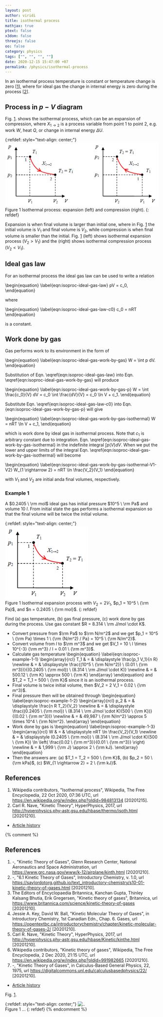 ```yaml
---
layout: post
author: viridi
title: isothermal process
mathjax: true
ptext: false
x3dom: false
threejs: false
oo: false
category: physics
tags: ["", "", "", ""]
date: 2020-12-15 15:47:00 +07
permalink: /physics/isothermal-process
---
```

In an isothermal process temperature is constant or temperature change is zero [[1](#ref1)], where for ideal gas the change in internal energy is zero during the process [[2](#ref2)].


## Process in $p-V$ diagram
Fig. <a href="#fig:isoproc-isothermal-process">1</a>. shows the isothermal process, which can be an expansion of compression, where $X_{1 \rightarrow 2}$ is a process variable from point $1$ to point $2$, e.g. work $W$, heat $Q$, or change in internal energy $\Delta U$.

{:refdef: style="text-align: center;"}
![..](/assets/img/phys/thermodynamics/isothermal-process.png)
<br />
Figure <a name="fig:isoproc-isothermal-process">1</a> Isothermal process: expansion (left) and compression (right).
{: refdef}

Expansion is when final volume is larger than initial one, where in Fig. <a href="#fig:isoproc-isothermal-process">1</a> the initial volume is $V_1$ and final volume is $V_2$, while compression is when final volume is smaller than the initial. Fig. <a href="#fig:isoproc-isothermal-process">1</a> (left) shows isothermal expansion process ($V_2 > V_1$) and the (right) shows isothermal compression process ($V_2 < V_1$).


## Ideal gas law
For an isothermal process the ideal gas law can be used to write a relation

\begin{equation}
\label{eqn:isoproc-ideal-gas-law}
pV = c_0, 
\end{equation}

where

\begin{equation}
\label{eqn:isoproc-ideal-gas-law-c0}
c_0 = nRT
\end{equation}

is a constant.

## Work done by gas
Gas performs work to its environment in the form of

\begin{equation}
\label{eqn:isoproc-ideal-gas-work-by-gas}
W = \int p dV.
\end{equation}

Substitution of Eqn. \eqref{eqn:isoproc-ideal-gas-law} into Eqn. \eqref{eqn:isoproc-ideal-gas-work-by-gas} will produce

\begin{equation}
\label{eqn:isoproc-ideal-gas-work-by-gas-p}
W = \int \frac{c_0}{V} dV = c_0 \int \frac{dV}{V} = c_0 \ln V + c_1.
\end{equation}

Substitute Eqn. \eqref{eqn:isoproc-ideal-gas-law-c0} into Eqn. {eqn:isoproc-ideal-gas-work-by-gas-p} will give

\begin{equation}
\label{eqn:isoproc-ideal-gas-work-by-gas-isothermal}
W = nRT \ln V + c_1,
\end{equation}

which is work done by ideal gas in isothermal process. Note that $c_1$ is arbitrary constant due to integration. Eqn. \eqref{eqn:isoproc-ideal-gas-work-by-gas-isothermal} in the indefinite integral $\int p(V) dV$. When we put the lower and upper limits of the integral Eqn. \eqref{eqn:isoproc-ideal-gas-work-by-gas-isothermal} will become

\begin{equation}
\label{eqn:isoproc-ideal-gas-work-by-gas-isothermal-V1-V2}
W_{1 \rightarrow 2} = nRT \ln \frac{V_2}{V_1}
\end{equation}

with $V_1$ and $V_2$ are initial anda final volumes, respectively.


### Example 1
A $0.2405 \ \rm mol$ ideal gas has initial pressure $10^5 \ \rm Pa$ and volume $10 \ l$. From initial state the gas performs a isothermal expansion so that the final volume will be twice the initial volume.

{:refdef: style="text-align: center;"}
![..](/assets/img/phys/thermodynamics/isothermal-expansion-process.png)
<br />
Figure <a name="fig:isoproc-expansion-isothermal-process">1</a> Isothermal expansion process with $V_2 = 2V_1$, $p_1 = 10^5 \ {\rm Pa}$, and $n = 0.2405 \ {\rm mol}$.
{: refdef}

Find (a) gas temperature, (b) gas final pressure, (c) work done by gas during the process. Use gas constant $R = 8.314 \ \rm J/mol \cdot K$.

+ Convert pressure from $\rm Pa$ to $\rm N/m^2$ and we get $p_1 = 10^5 \ {\rm Pa} \times 1 \ {\rm (N/m^2) / Pa} = 10^5 \ {\rm N/m^2}$.
+ Convert volume from $l$ to $\rm m^3$ and we get $V_1 = 10 \ l \times 10^{-3} {\rm m^3} / l = 0.01 \ {\rm m^3}$.
+ Calculate gas temperature
\begin{equation}
\label{eqn:isoproc-example-1-1}
\begin{array}{rcl}
T_1 & = & \displaystyle \frac{p_1 V_1}{n R} \newline
& = & \displaystyle \frac{(10^5 \ {\rm N/m^2}) \ (0.01 \ {\rm m^3})}{(0.2405 \ {\rm mol}) \ (8.314 \ \rm J/mol \cdot K)} \newline
& = & 500.12 \ {\rm K} \approx 500 \ {\rm K}
\end{array}
\end{equation}
and $T_2 = T_1 = 500 \ {\rm K}$ since it is an isothermal process.
+ Final volume is twice initial volume, then $V_2 = 2 V_1 = 0.02 \ {\rm m^3}$.
+ Final pressure then will be obtained through
\begin{equation}
\label{eqn:isoproc-example-1-2}
\begin{array}{rcl}
p_2 & = & \displaystyle \frac{n R T_2}{V_2} \newline
& = & \displaystyle \frac{(0.2405 \ {\rm mol}) \ (8.314 \ \rm J/mol \cdot K)(500 \ {\rm K})}{(0.02 \ {\rm m^3})} \newline 
& = & 49,987 \ {\rm N/m^2} \approx 5 \times 10^4 \ {\rm N/m^2}.
\end{array}
\end{equation}
+ Work done by gas is
\begin{equation}
\label{eqn:isoproc-example-1-3}
\begin{array}{rcl}
W & = & \displaystyle nRT \ln \frac{V_2}{V_1} \newline
& = & \displaystyle (0.2405 \ {\rm mol}) \ (8.314 \ \rm J/mol \cdot K)(500 \ {\rm K}) \ln \left( \frac{0.02 \ {\rm m^3}}{0.01 \ {\rm m^3}} \right) \newline 
& = & 1,999 \ {\rm J} \approx 2 \ {\rm kJ}.
\end{array}
\end{equation}
+ Then the answers are: (a) $T_1 = T_2 = 500 \ {\rm K}$, (b) $p_2 = 50 \ {\rm kPa}$, (c)  $W_{1 \rightarrow 2} = 2 \ {\rm kJ}$.


## References
1. <a name="ref1"></a>Wikipedia contributors, "Isothermal process", Wikipedia, The Free Encyclopedia, 22 Oct 2020, 07:36 UTC, url <https://en.wikipedia.org/w/index.php?oldid=984813134> [20201215].
2. <a name="ref2"></a>Carl R. Nave, "Kinetic Theory", HyperPhysics, 2017, url <http://hyperphysics.phy-astr.gsu.edu/hbase/thermo/isoth.html> [20201210].

+ [Article history](https://github.com/butiran/butiran.github.io/commits/master/_posts/phys/2020-12-15-isothermal-process.md)

{% comment %}
## References
1. <a name="ref1"></a> -, "Kinetic Theory of Gases", Glenn Research Center, National Aeronautics and Space Administration, url <https://www.grc.nasa.gov/www/k-12/airplane/kinth.html> [20201210].
2. <a name="ref2"></a>-, "6.1 Kinetic Theory of Gases", Introductory Chemistry, v. 1.0, url <https://saylordotorg.github.io/text_introductory-chemistry/s10-01-kinetic-theory-of-gases.html> [20201210].
3. <a name="ref3"></a>The Editors of Encyclopaedia Britannica, Kanchan Gupta, Thinley Kalsang Bhutia, Erik Gregersen, "Kinetic theory of gases", Britannica, url <https://www.britannica.com/science/kinetic-theory-of-gases> [20201210].
4. <a name="ref4"></a>Jessie A. Key, David W. Ball, "Kinetic Molecular Theory of Gases", in Introductory Chemistry, 1st Canadian Edn., Chap. 6. Gases, url <https://opentextbc.ca/introductorychemistry/chapter/kinetic-molecular-theory-of-gases-2/> [20201210].
5. <a name="ref5"></a>Carl R. Nave, "Kinetic Theory", HyperPhysics, 2017, url <http://hyperphysics.phy-astr.gsu.edu/hbase/Kinetic/kinthe.html> [20201210].
6. <a name="ref6"></a>Wikipedia contributors, "Kinetic theory of gases", Wikipedia, The Free Encyclopedia, 2 Dec 2020, 21:15 UTC, url <https://en.wikipedia.org/w/index.php?oldid=991982665> [20201210].
7. <a name="ref7"></a>-, "Kinetic Theory of Gases", in Calculus-Based General Physics, 22, 1975, url <https://digitalcommons.unl.edu/calculusbasedphysics/22/> [20201210].

+ [Article history](https://github.com/butiran/butiran.github.io/commits/master/_posts/001-01-01-blank.md)

Fig. <a href="#fig:x">1</a>.

{:refdef: style="text-align: center;"}
![..](/assets/img/phys/x.png)
<br />
Figure <a name="fig:x">1</a> ...
{: refdef}
{% endcomment %}
